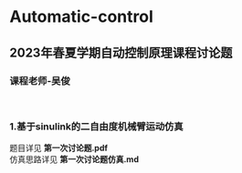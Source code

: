 # Automatic-control

## 2023年春夏学期自动控制原理课程讨论题  
### 课程老师-吴俊  
<br>

### 1.基于sinulink的二自由度机械臂运动仿真  
题目详见        **第一次讨论题.pdf**  
仿真思路详见    **第一次讨论题仿真.md**  
